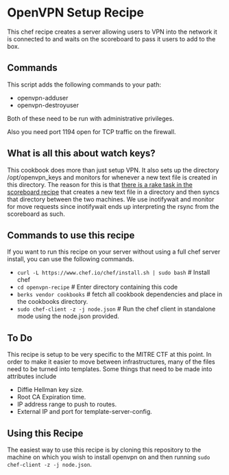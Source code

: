 # OpenVPN Setup Recipe

This chef recipe creates a server allowing users to VPN into the network it is connected to and waits on the scoreboard to pass it users to add to the box.

## Commands

This script adds the following commands to your path:

* openvpn-adduser
* openvpn-destroyuser

Both of these need to be run with administrative privileges.

Also you need port 1194 open for TCP traffic on the firewall.

## What is all this about watch keys?

This cookbook does more than just setup VPN. It also sets up the directory /opt/openvpn_keys and monitors for whenever a new text file is created in this directory. The reason for this is that [there is a rake task in the scoreboard recipe](https://github.com/mitre-cyber-academy/ctf-scoreboard/blob/e0a5e06329183caf6a008eaa07a489c67a9411d6/lib/tasks/scoreboard.rake#L126) that creates a new text file in a directory and then syncs that directory between the two machines. We use inotifywait and monitor for move requests since inotifywait ends up interpreting the rsync from the scoreboard as such.

## Commands to use this recipe

If you want to run this recipe on your server without using a full chef server install, you can use the following commands.

* `curl -L https://www.chef.io/chef/install.sh | sudo bash` # Install chef
* `cd openvpn-recipe` # Enter directory containing this code
* `berks vendor cookbooks` # fetch all cookbook dependencies and place in the cookbooks directory.
* `sudo chef-client -z -j node.json` # Run the chef client in standalone mode using the node.json provided.

## To Do

This recipe is setup to be very specific to the MITRE CTF at this point. In order to make it easier to move between infrastructures, many of the files need to be turned into templates. Some things that need to be made into attributes include

 * Diffie Hellman key size.
 * Root CA Expiration time.
 * IP address range to push to routes.
 * External IP and port for template-server-config.

## Using this Recipe

The easiest way to use this recipe is by cloning this repository to the machine on which you wish to install openvpn on and then running `sudo chef-client -z -j node.json`.
